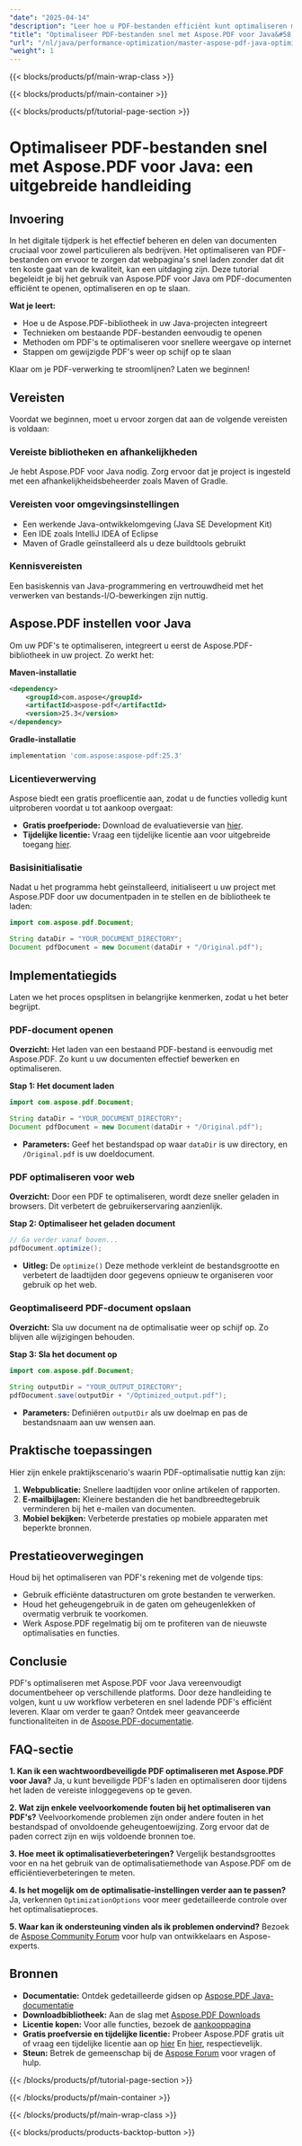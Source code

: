 ```yaml
---
"date": "2025-04-14"
"description": "Leer hoe u PDF-bestanden efficiënt kunt optimaliseren met Aspose.PDF voor Java. Deze handleiding behandelt integratie, optimalisatietechnieken en het opslaan van geoptimaliseerde documenten."
"title": "Optimaliseer PDF-bestanden snel met Aspose.PDF voor Java&#58; een uitgebreide handleiding"
"url": "/nl/java/performance-optimization/master-aspose-pdf-java-optimization/"
"weight": 1
---
```


{{< blocks/products/pf/main-wrap-class >}}

{{< blocks/products/pf/main-container >}}

{{< blocks/products/pf/tutorial-page-section >}}
# Optimaliseer PDF-bestanden snel met Aspose.PDF voor Java: een uitgebreide handleiding

## Invoering

In het digitale tijdperk is het effectief beheren en delen van documenten cruciaal voor zowel particulieren als bedrijven. Het optimaliseren van PDF-bestanden om ervoor te zorgen dat webpagina's snel laden zonder dat dit ten koste gaat van de kwaliteit, kan een uitdaging zijn. Deze tutorial begeleidt je bij het gebruik van Aspose.PDF voor Java om PDF-documenten efficiënt te openen, optimaliseren en op te slaan.

**Wat je leert:**
- Hoe u de Aspose.PDF-bibliotheek in uw Java-projecten integreert
- Technieken om bestaande PDF-bestanden eenvoudig te openen
- Methoden om PDF's te optimaliseren voor snellere weergave op internet
- Stappen om gewijzigde PDF's weer op schijf op te slaan

Klaar om je PDF-verwerking te stroomlijnen? Laten we beginnen!

## Vereisten

Voordat we beginnen, moet u ervoor zorgen dat aan de volgende vereisten is voldaan:

### Vereiste bibliotheken en afhankelijkheden

Je hebt Aspose.PDF voor Java nodig. Zorg ervoor dat je project is ingesteld met een afhankelijkheidsbeheerder zoals Maven of Gradle.

### Vereisten voor omgevingsinstellingen
- Een werkende Java-ontwikkelomgeving (Java SE Development Kit)
- Een IDE zoals IntelliJ IDEA of Eclipse
- Maven of Gradle geïnstalleerd als u deze buildtools gebruikt

### Kennisvereisten
Een basiskennis van Java-programmering en vertrouwdheid met het verwerken van bestands-I/O-bewerkingen zijn nuttig.

## Aspose.PDF instellen voor Java

Om uw PDF's te optimaliseren, integreert u eerst de Aspose.PDF-bibliotheek in uw project. Zo werkt het:

**Maven-installatie**
```xml
<dependency>
    <groupId>com.aspose</groupId>
    <artifactId>aspose-pdf</artifactId>
    <version>25.3</version>
</dependency>
```

**Gradle-installatie**
```gradle
implementation 'com.aspose:aspose-pdf:25.3'
```

### Licentieverwerving

Aspose biedt een gratis proeflicentie aan, zodat u de functies volledig kunt uitproberen voordat u tot aankoop overgaat:
- **Gratis proefperiode:** Download de evaluatieversie van [hier](https://releases.aspose.com/pdf/java/).
- **Tijdelijke licentie:** Vraag een tijdelijke licentie aan voor uitgebreide toegang [hier](https://purchase.aspose.com/temporary-license/).

### Basisinitialisatie

Nadat u het programma hebt geïnstalleerd, initialiseert u uw project met Aspose.PDF door uw documentpaden in te stellen en de bibliotheek te laden:
```java
import com.aspose.pdf.Document;

String dataDir = "YOUR_DOCUMENT_DIRECTORY";
Document pdfDocument = new Document(dataDir + "/Original.pdf");
```

## Implementatiegids

Laten we het proces opsplitsen in belangrijke kenmerken, zodat u het beter begrijpt.

### PDF-document openen
**Overzicht:** Het laden van een bestaand PDF-bestand is eenvoudig met Aspose.PDF. Zo kunt u uw documenten effectief bewerken en optimaliseren.

**Stap 1: Het document laden**
```java
import com.aspose.pdf.Document;

String dataDir = "YOUR_DOCUMENT_DIRECTORY";
Document pdfDocument = new Document(dataDir + "/Original.pdf");
```
- **Parameters:** Geef het bestandspad op waar `dataDir` is uw directory, en `/Original.pdf` is uw doeldocument.

### PDF optimaliseren voor web
**Overzicht:** Door een PDF te optimaliseren, wordt deze sneller geladen in browsers. Dit verbetert de gebruikerservaring aanzienlijk.

**Stap 2: Optimaliseer het geladen document**
```java
// Ga verder vanaf boven...
pdfDocument.optimize();
```
- **Uitleg:** De `optimize()` Deze methode verkleint de bestandsgrootte en verbetert de laadtijden door gegevens opnieuw te organiseren voor gebruik op het web.

### Geoptimaliseerd PDF-document opslaan
**Overzicht:** Sla uw document na de optimalisatie weer op schijf op. Zo blijven alle wijzigingen behouden.

**Stap 3: Sla het document op**
```java
import com.aspose.pdf.Document;

String outputDir = "YOUR_OUTPUT_DIRECTORY";
pdfDocument.save(outputDir + "/Optimized_output.pdf");
```
- **Parameters:** Definiëren `outputDir` als uw doelmap en pas de bestandsnaam aan uw wensen aan.

## Praktische toepassingen

Hier zijn enkele praktijkscenario's waarin PDF-optimalisatie nuttig kan zijn:
1. **Webpublicatie:** Snellere laadtijden voor online artikelen of rapporten.
2. **E-mailbijlagen:** Kleinere bestanden die het bandbreedtegebruik verminderen bij het e-mailen van documenten.
3. **Mobiel bekijken:** Verbeterde prestaties op mobiele apparaten met beperkte bronnen.

## Prestatieoverwegingen
Houd bij het optimaliseren van PDF's rekening met de volgende tips:
- Gebruik efficiënte datastructuren om grote bestanden te verwerken.
- Houd het geheugengebruik in de gaten om geheugenlekken of overmatig verbruik te voorkomen.
- Werk Aspose.PDF regelmatig bij om te profiteren van de nieuwste optimalisaties en functies.

## Conclusie
PDF's optimaliseren met Aspose.PDF voor Java vereenvoudigt documentbeheer op verschillende platforms. Door deze handleiding te volgen, kunt u uw workflow verbeteren en snel ladende PDF's efficiënt leveren. Klaar om verder te gaan? Ontdek meer geavanceerde functionaliteiten in de [Aspose.PDF-documentatie](https://reference.aspose.com/pdf/java/).

## FAQ-sectie
**1. Kan ik een wachtwoordbeveiligde PDF optimaliseren met Aspose.PDF voor Java?**
Ja, u kunt beveiligde PDF's laden en optimaliseren door tijdens het laden de vereiste inloggegevens op te geven.

**2. Wat zijn enkele veelvoorkomende fouten bij het optimaliseren van PDF's?**
Veelvoorkomende problemen zijn onder andere fouten in het bestandspad of onvoldoende geheugentoewijzing. Zorg ervoor dat de paden correct zijn en wijs voldoende bronnen toe.

**3. Hoe meet ik optimalisatieverbeteringen?**
Vergelijk bestandsgroottes voor en na het gebruik van de optimalisatiemethode van Aspose.PDF om de efficiëntieverbeteringen te meten.

**4. Is het mogelijk om de optimalisatie-instellingen verder aan te passen?**
Ja, verkennen `OptimizationOptions` voor meer gedetailleerde controle over het optimalisatieproces.

**5. Waar kan ik ondersteuning vinden als ik problemen ondervind?**
Bezoek de [Aspose Community Forum](https://forum.aspose.com/c/pdf/10) voor hulp van ontwikkelaars en Aspose-experts.

## Bronnen
- **Documentatie:** Ontdek gedetailleerde gidsen op [Aspose.PDF Java-documentatie](https://reference.aspose.com/pdf/java/)
- **Downloadbibliotheek:** Aan de slag met [Aspose.PDF Downloads](https://releases.aspose.com/pdf/java/)
- **Licentie kopen:** Voor alle functies, bezoek de [aankooppagina](https://purchase.aspose.com/buy)
- **Gratis proefversie en tijdelijke licentie:** Probeer Aspose.PDF gratis uit of vraag een tijdelijke licentie aan op [hier](https://releases.aspose.com/pdf/java/) En [hier](https://purchase.aspose.com/temporary-license/), respectievelijk.
- **Steun:** Betrek de gemeenschap bij de [Aspose Forum](https://forum.aspose.com/c/pdf/10) voor vragen of hulp.

{{< /blocks/products/pf/tutorial-page-section >}}

{{< /blocks/products/pf/main-container >}}

{{< /blocks/products/pf/main-wrap-class >}}

{{< blocks/products/products-backtop-button >}}